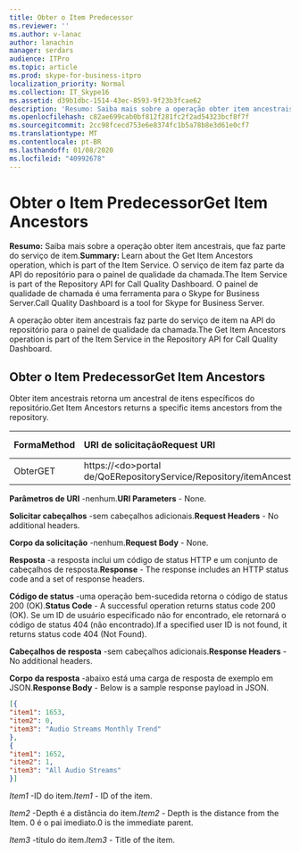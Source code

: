 ```yaml
---
title: Obter o Item Predecessor
ms.reviewer: ''
ms.author: v-lanac
author: lanachin
manager: serdars
audience: ITPro
ms.topic: article
ms.prod: skype-for-business-itpro
localization_priority: Normal
ms.collection: IT_Skype16
ms.assetid: d39b1dbc-1514-43ec-8593-9f23b3fcae62
description: 'Resumo: Saiba mais sobre a operação obter item ancestrais, que faz parte do serviço de item. O serviço de item faz parte da API do repositório para o painel de qualidade da chamada. O painel de qualidade de chamada é uma ferramenta para o Skype for Business Server.'
ms.openlocfilehash: c82ae699cab0bf812f281fc2f2ad54323bcf8f7f
ms.sourcegitcommit: 2cc98fcecd753e6e8374fc1b5a78b8e3d61e0cf7
ms.translationtype: MT
ms.contentlocale: pt-BR
ms.lasthandoff: 01/08/2020
ms.locfileid: "40992678"
---
```

# <a name="get-item-ancestors"></a><span data-ttu-id="5486f-105">Obter o Item Predecessor</span><span class="sxs-lookup"><span data-stu-id="5486f-105">Get Item Ancestors</span></span>
 
<span data-ttu-id="5486f-106">**Resumo:** Saiba mais sobre a operação obter item ancestrais, que faz parte do serviço de item.</span><span class="sxs-lookup"><span data-stu-id="5486f-106">**Summary:** Learn about the Get Item Ancestors operation, which is part of the Item Service.</span></span> <span data-ttu-id="5486f-107">O serviço de item faz parte da API do repositório para o painel de qualidade da chamada.</span><span class="sxs-lookup"><span data-stu-id="5486f-107">The Item Service is part of the Repository API for Call Quality Dashboard.</span></span> <span data-ttu-id="5486f-108">O painel de qualidade de chamada é uma ferramenta para o Skype for Business Server.</span><span class="sxs-lookup"><span data-stu-id="5486f-108">Call Quality Dashboard is a tool for Skype for Business Server.</span></span>
  
<span data-ttu-id="5486f-109">A operação obter item ancestrais faz parte do serviço de item na API do repositório para o painel de qualidade da chamada.</span><span class="sxs-lookup"><span data-stu-id="5486f-109">The Get Item Ancestors operation is part of the Item Service in the Repository API for Call Quality Dashboard.</span></span>
  
## <a name="get-item-ancestors"></a><span data-ttu-id="5486f-110">Obter o Item Predecessor</span><span class="sxs-lookup"><span data-stu-id="5486f-110">Get Item Ancestors</span></span>

<span data-ttu-id="5486f-111">Obter item ancestrais retorna um ancestral de itens específicos do repositório.</span><span class="sxs-lookup"><span data-stu-id="5486f-111">Get Item Ancestors returns a specific items ancestors from the repository.</span></span>
  

|<span data-ttu-id="5486f-112">**Forma**</span><span class="sxs-lookup"><span data-stu-id="5486f-112">**Method**</span></span>|<span data-ttu-id="5486f-113">**URI de solicitação**</span><span class="sxs-lookup"><span data-stu-id="5486f-113">**Request URI**</span></span>|<span data-ttu-id="5486f-114">**Versão HTTP**</span><span class="sxs-lookup"><span data-stu-id="5486f-114">**HTTP Version**</span></span>|
|:-----|:-----|:-----|
|<span data-ttu-id="5486f-115">Obter</span><span class="sxs-lookup"><span data-stu-id="5486f-115">GET</span></span>  <br/> |<span data-ttu-id="5486f-116">https://\<do\>portal de/QoERepositoryService/Repository/itemAncestors/{ItemId}</span><span class="sxs-lookup"><span data-stu-id="5486f-116">https://\<portal\>/QoERepositoryService/repository/itemAncestors/{itemId}</span></span>  <br/> |<span data-ttu-id="5486f-117">HTTP/1.1</span><span class="sxs-lookup"><span data-stu-id="5486f-117">HTTP/1.1</span></span>  <br/> |
   
 <span data-ttu-id="5486f-118">**Parâmetros de URI** -nenhum.</span><span class="sxs-lookup"><span data-stu-id="5486f-118">**URI Parameters** - None.</span></span>
  
 <span data-ttu-id="5486f-119">**Solicitar cabeçalhos** -sem cabeçalhos adicionais.</span><span class="sxs-lookup"><span data-stu-id="5486f-119">**Request Headers** - No additional headers.</span></span>
  
 <span data-ttu-id="5486f-120">**Corpo da solicitação** -nenhum.</span><span class="sxs-lookup"><span data-stu-id="5486f-120">**Request Body** - None.</span></span>
  
 <span data-ttu-id="5486f-121">**Resposta** -a resposta inclui um código de status HTTP e um conjunto de cabeçalhos de resposta.</span><span class="sxs-lookup"><span data-stu-id="5486f-121">**Response** - The response includes an HTTP status code and a set of response headers.</span></span>
  
 <span data-ttu-id="5486f-122">**Código de status** -uma operação bem-sucedida retorna o código de status 200 (OK).</span><span class="sxs-lookup"><span data-stu-id="5486f-122">**Status Code** - A successful operation returns status code 200 (OK).</span></span> <span data-ttu-id="5486f-123">Se um ID de usuário especificado não for encontrado, ele retornará o código de status 404 (não encontrado).</span><span class="sxs-lookup"><span data-stu-id="5486f-123">If a specified user ID is not found, it returns status code 404 (Not Found).</span></span>
  
 <span data-ttu-id="5486f-124">**Cabeçalhos de resposta** -sem cabeçalhos adicionais.</span><span class="sxs-lookup"><span data-stu-id="5486f-124">**Response Headers** - No additional headers.</span></span>
  
 <span data-ttu-id="5486f-125">**Corpo da resposta** -abaixo está uma carga de resposta de exemplo em JSON.</span><span class="sxs-lookup"><span data-stu-id="5486f-125">**Response Body** - Below is a sample response payload in JSON.</span></span>
  
```json
[{
"item1": 1653,
"item2": 0,
"item3": "Audio Streams Monthly Trend"
},
{
"item1": 1652,
"item2": 1,
"item3": "All Audio Streams"
}]
```

 <span data-ttu-id="5486f-126">*Item1* -ID do item.</span><span class="sxs-lookup"><span data-stu-id="5486f-126">*Item1*  - ID of the item.</span></span>
  
 <span data-ttu-id="5486f-127">*Item2* -Depth é a distância do item.</span><span class="sxs-lookup"><span data-stu-id="5486f-127">*Item2*  - Depth is the distance from the Item.</span></span> <span data-ttu-id="5486f-128">0 é o pai imediato.</span><span class="sxs-lookup"><span data-stu-id="5486f-128">0 is the immediate parent.</span></span>
  
 <span data-ttu-id="5486f-129">*Item3* -título do item.</span><span class="sxs-lookup"><span data-stu-id="5486f-129">*Item3*  - Title of the item.</span></span>
  

